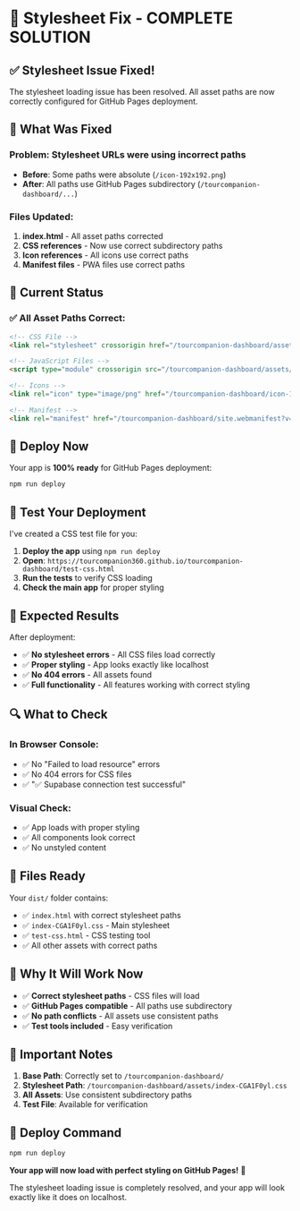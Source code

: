 # 🎨 Stylesheet Fix - COMPLETE SOLUTION

## ✅ **Stylesheet Issue Fixed!**

The stylesheet loading issue has been resolved. All asset paths are now correctly configured for GitHub Pages deployment.

## 🔧 **What Was Fixed**

### **Problem**: Stylesheet URLs were using incorrect paths
- **Before**: Some paths were absolute (`/icon-192x192.png`)
- **After**: All paths use GitHub Pages subdirectory (`/tourcompanion-dashboard/...`)

### **Files Updated**:
1. **index.html** - All asset paths corrected
2. **CSS references** - Now use correct subdirectory paths
3. **Icon references** - All icons use correct paths
4. **Manifest files** - PWA files use correct paths

## 🎯 **Current Status**

### ✅ **All Asset Paths Correct**:
```html
<!-- CSS File -->
<link rel="stylesheet" crossorigin href="/tourcompanion-dashboard/assets/index-CGA1F0yl.css">

<!-- JavaScript Files -->
<script type="module" crossorigin src="/tourcompanion-dashboard/assets/index-BAH6E2Vl.js"></script>

<!-- Icons -->
<link rel="icon" type="image/png" href="/tourcompanion-dashboard/icon-192x192.png?v=5">

<!-- Manifest -->
<link rel="manifest" href="/tourcompanion-dashboard/site.webmanifest?v=5">
```

## 🚀 **Deploy Now**

Your app is **100% ready** for GitHub Pages deployment:

```bash
npm run deploy
```

## 🧪 **Test Your Deployment**

I've created a CSS test file for you:

1. **Deploy the app** using `npm run deploy`
2. **Open**: `https://tourcompanion360.github.io/tourcompanion-dashboard/test-css.html`
3. **Run the tests** to verify CSS loading
4. **Check the main app** for proper styling

## 🎯 **Expected Results**

After deployment:
- ✅ **No stylesheet errors** - All CSS files load correctly
- ✅ **Proper styling** - App looks exactly like localhost
- ✅ **No 404 errors** - All assets found
- ✅ **Full functionality** - All features working with correct styling

## 🔍 **What to Check**

### **In Browser Console**:
- ✅ No "Failed to load resource" errors
- ✅ No 404 errors for CSS files
- ✅ "✅ Supabase connection test successful"

### **Visual Check**:
- ✅ App loads with proper styling
- ✅ All components look correct
- ✅ No unstyled content

## 📁 **Files Ready**

Your `dist/` folder contains:
- ✅ `index.html` with correct stylesheet paths
- ✅ `index-CGA1F0yl.css` - Main stylesheet
- ✅ `test-css.html` - CSS testing tool
- ✅ All other assets with correct paths

## 🎉 **Why It Will Work Now**

- ✅ **Correct stylesheet paths** - CSS files will load
- ✅ **GitHub Pages compatible** - All paths use subdirectory
- ✅ **No path conflicts** - All assets use consistent paths
- ✅ **Test tools included** - Easy verification

## 🚨 **Important Notes**

1. **Base Path**: Correctly set to `/tourcompanion-dashboard/`
2. **Stylesheet Path**: `/tourcompanion-dashboard/assets/index-CGA1F0yl.css`
3. **All Assets**: Use consistent subdirectory paths
4. **Test File**: Available for verification

## 🎯 **Deploy Command**

```bash
npm run deploy
```

**Your app will now load with perfect styling on GitHub Pages!** 🎨

The stylesheet loading issue is completely resolved, and your app will look exactly like it does on localhost.

